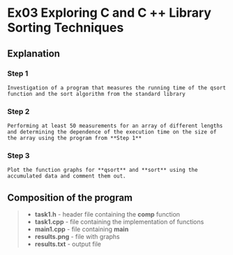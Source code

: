 
# **Ex03** Exploring C and C ++ Library Sorting Techniques


## Explanation

### Step 1

```
Investigation of a program that measures the running time of the qsort function and the sort algorithm from the standard library
```

### Step 2

```
Performing at least 50 measurements for an array of different lengths and determining the dependence of the execution time on the size of the array using the program from **Step 1**
```

### Step 3

```
Plot the function graphs for **qsort** and **sort** using the accumulated data and comment them out. 
```


## Composition of the program

> - **task1.h** - header file containing the **comp** function
> - **task1.cpp** - file containing the implementation of functions
> - **main1.cpp** - file containing **main**
> - **results.png** - file with graphs
> - **results.txt** - output file


